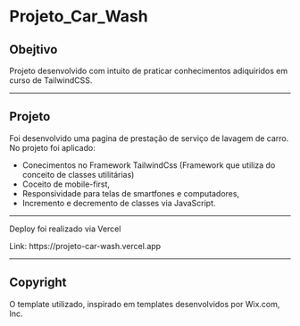 # Projeto_Car_Wash

## Obejtivo 
  Projeto desenvolvido com intuito de praticar conhecimentos adiquiridos 
  em curso de TailwindCSS.
  
  ----

## Projeto
  Foi desenvolvido uma pagina de prestação de serviço de lavagem de carro.
  No projeto foi aplicado:
  * Conecimentos no Framework TailwindCss (Framework que utiliza do conceito de classes utilitárias)
  * Coceito de mobile-first,
  * Responsividade para telas de smartfones e computadores,
  * Incremento e decremento de classes via JavaScript.
  
  ----
  
  Deploy foi realizado via Vercel
  <p>
  Link: https://projeto-car-wash.vercel.app
  
  ----
  
  ## Copyright
  
  O template utilizado, inspirado em templates desenvolvidos por Wix.com, Inc.
  
